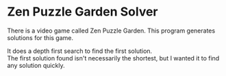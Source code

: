 # Zen Puzzle Garden Solver

There is a video game called Zen Puzzle Garden. This program generates solutions for this game. 

It does a depth first search to find the first solution.  
The first solution found isn't necessarily the shortest, 
but I wanted it to find any solution quickly.